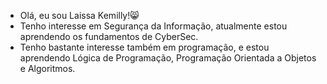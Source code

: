 - Olá, eu sou Laissa Kemilly!😸
- Tenho interesse em Segurança da Informação, atualmente estou aprendendo os fundamentos de CyberSec.
- Tenho bastante interesse também em programação, e estou aprendendo Lógica de Programação, Programação Orientada a Objetos e Algoritmos.
